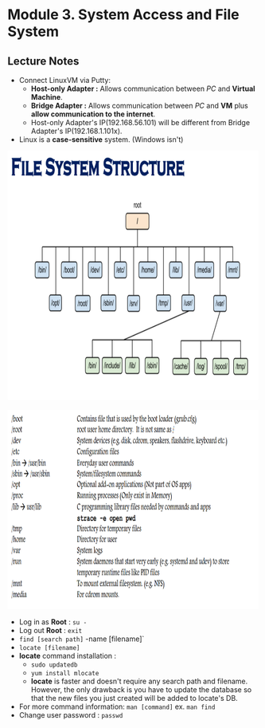 # Module **3.**  System Access and File System

## Lecture Notes
* Connect LinuxVM via Putty:
   * __Host-only Adapter :__ Allows communication between _PC_ and __Virtual Machine__.
   * __Bridge Adapter :__ Allows  communication between _PC_ and __VM__ plus __allow communication to the internet__.
   * Host-only Adapter's IP(192.168.56.101) will be different from Bridge Adapter's IP(192.168.1.101x).
* Linux is a __case-sensitive__ system. (Windows isn't)

<div align=center>

<img width="900" height="500" src="https://github.com/alonzo3569/Linux/blob/master/Img/M3_Linux_file_structure.PNG"/><br></br>
<img width="1000" height="400" src="https://github.com/alonzo3569/Linux/blob/master/Img/M3_Linux_file_structure_description.PNG" alt="Linux_file_structure_description" align=right/>

</div>

* Log in as __Root__ : `su -` 
* Log out __Root__ : `exit`
* `find [search path]` -name [filename]`
* `locate [filename]`
* __locate__ command installation :   
    * `sudo updatedb`  
    * `yum install mlocate`
    * __locate__ is faster and doesn't require any search path and filename. However, the only drawback is you have to update the database so that the new files you just created will be added to locate's DB. 
* For more command information: `man [command]` ex. `man find`
* Change user password : `passwd`

